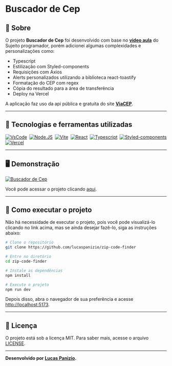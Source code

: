 # Buscador de Cep

## 📖 Sobre   
O projeto **Buscador de Cep** foi desenvolvido com base no **[video aula](https://www.youtube.com/watch?v=oy4cbqE1_qc&t=539s)** do Sujeito programador, porém adicionei algumas complexidades e personalizações como:

- Typescript
- Estilização com Styled-components
- Requisições com Axios
- Alerts personalizados utilizando a biblioteca react-toastify
- Formatação do CEP com regex
- Cópia do resultado para a área de transferência
- Deploy na Vercel

 A aplicação faz uso da api pública e gratuita do site **[ViaCEP](https://viacep.com.br/)**.

---

## 🚀 Tecnologias e ferramentas utilizadas

<div style="display: flex; justify-content: space-between; flex-wrap: wrap;">
  <a href="https://code.visualstudio.com/" target="_blank">
    <img src="https://skills.thijs.gg/icons?i=vscode" alt="VsCode"/>
  </a>
  <a href="https://nodejs.org/pt-br" target="_blank">
    <img src="https://skills.thijs.gg/icons?i=nodejs" alt="Node.JS"/>
  </a>
  <a href="https://vitejs.dev/" target="_blank">
    <img src="https://skills.thijs.gg/icons?i=vite" alt="Vite"/>
  </a>
  <a href="https://react.dev/learn" target="_blank">
    <img src="https://skills.thijs.gg/icons?i=react" alt="React"/>
  </a>
  <a href="https://www.typescriptlang.org/" target="_blank">
    <img src="https://skills.thijs.gg/icons?i=ts" alt="Typescript"/>
  </a>
  <a href="https://styled-components.com/" target="_blank">
    <img src="https://skills.thijs.gg/icons?i=styledcomponents" alt="Styled-components"/>
  </a>
  <a href="https://vercel.com/" target="_blank">
    <img src="https://skills.thijs.gg/icons?i=vercel" alt="Vercel"/>
  </a>
</div>

---

## 🖥️ Demonstração
[![Buscador de Cep](https://i.ibb.co/0h4Ntch/buscador-de-cep.gif "Clique para acessar o projeto")](https://zip-code-finder-chi.vercel.app/ "Clique para acessar o projeto")  

Você pode acessar o projeto clicando [aqui](https://zip-code-finder-chi.vercel.app/).

---

## 🔧 Como executar o projeto

Não há necessidade de executar o projeto, pois você pode visualizá-lo clicando no link acima, mas se ainda desejar fazê-lo, siga as instruções abaixo:
```bash
# Clone o repositório
git clone https://github.com/lucaspanizio/zip-code-finder

# Entre no diretório
cd zip-code-finder

# Instale as dependências
npm install

# Execute o projeto
npm run dev
```
Depois disso, abra o navegador de sua preferência e acesse <a href="http://localhost:5173" target="_blank">http://localhost:5173</a>.

---

## 📝 Licença

O projeto está sob a licença MIT. Para saber mais, acesse o arquivo [LICENSE](https://github.com/lucaspanizio/zip-code-finder/blob/master/LICENSE).

---
**Desenvolvido por [Lucas Panizio](https://github.com/lucaspanizio/).**
